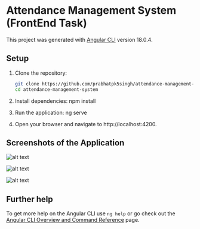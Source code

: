 # Attendance Management System (FrontEnd Task)
 
 This project was generated with [Angular CLI](https://github.com/angular/angular-cli) version 18.0.4.

## Setup

1. Clone the repository:
   ```bash
   git clone https://github.com/prabhatpk5singh/attendance-management-system.git
   cd attendance-management-system

2. Install dependencies:
    npm install

3. Run the application:
    ng serve

4. Open your browser and navigate to http://localhost:4200.

## Screenshots of the Application

![alt text](<Screenshot (36).png>)

![alt text](<Screenshot (32)-1.png>)

![alt text](<Screenshot (33)-1.png>)

## Further help

To get more help on the Angular CLI use `ng help` or go check out the [Angular CLI Overview and Command Reference](https://angular.dev/tools/cli) page.
